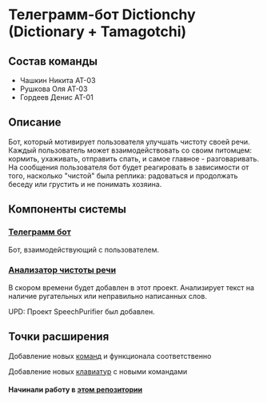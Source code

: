 ﻿# Телеграмм-бот Dictionchy (Dictionary + Tamagotchi)

## Состав команды

* Чашкин Никита АТ-03
* Рушкова Оля АТ-03
* Гордеев Денис АТ-01

## Описание

Бот, который мотивирует пользователя улучшать чистоту своей речи.
Каждый пользователь может взаимодействовать со своим питомцем:
кормить, ухаживать, отправить спать, и самое главное - разговаривать.
На сообщения пользователя бот будет реагировать в зависимости от того,
насколько "чистой" была реплика: радоваться и продолжать беседу
или грустить и не понимать хозяина.

## Компоненты системы

### [Телеграмм бот](https://github.com/codEnjoyer/DictionchyBot)

Бот, взаимодействующий с пользователем.

### [Анализатор чистоты речи](https://github.com/codEnjoyer/SpeechPurifier)

В скором времени будет добавлен в этот проект. Анализирует текст на наличие
ругательных или неправильно написанных слов.

UPD: Проект SpeechPurifier был добавлен.

## Точки расширения

Добавление новых [команд](https://github.com/codEnjoyer/Dictionchy/blob/master/Application/Commands/ICommand.cs)
и функционала соответственно

Добавление новых [клавиатур](https://github.com/codEnjoyer/Dictionchy/blob/master/Application/Keyboards/Keyboard.cs)
с новыми командами

#### Начинали работу в [этом репозитории](https://github.com/denisnumb/tg-tamagochi-bot)
